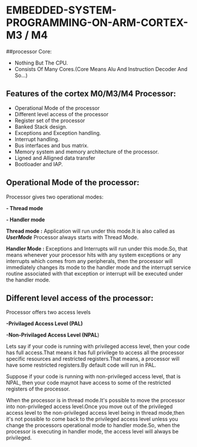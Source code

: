 
# EMBEDDED-SYSTEM-PROGRAMMING-ON-ARM-CORTEX-M3 / M4

##processor Core:
- Nothing But The CPU.
- Consists Of Many Cores.(Core Means Alu And Instruction Decoder And So...)

## Features of the cortex M0/M3/M4 Processor:
- Operational Mode of the processor
- Different level access of the processor
- Register set of the processor
- Banked Stack design.
- Exceptions and Exception handling.
- Interrupt handling.
- Bus interfaces and bus matrix.
- Memory system and memory architecture of the processor.
- Ligned and Alligned data transfer
- Bootloader and IAP.

## Operational Mode of the processor:
Processor gives two operational modes:

**-   Thread mode**

**-   Handler mode**

**Thread mode :**
Application will run under this mode.It is also called as ***UserMode***
Processor always starts with Thread Mode.

**Handler Mode :**
 Exceptions and Interrupts will run under this mode.So, that means whenever your processor hits with any system exceptions or any interrupts which comes from any peripherals, then the processor will immediately changes its mode to the handler mode and the interrupt service routine associated with that exception or interrupt will be executed under the handler mode.
## Different level access of the processor:
Processor offers two access levels

**-Privilaged Access Level (PAL)**

**-Non-Privilaged Access Level (NPAL**)

  Lets say if your code is running with privileged access level, then your code has full access.That means it has full privilege to access all the processor specific resources and restricted registers.That means, a processor will have some restricted registers.By default code will run in PAL.

  Suppose if your code is running with non-privileged access level, that is NPAL, then your code maynot have access to some of the restricted registers of the processor.

  When the processor is in thread mode.It's possible to move the processor into non-privileged access level.Once you move out of the privileged access level to the non-privileged access level being in thread mode,then it's not possible to come back to the privileged access level unless you change the processors operational mode to handler mode.So, when the processor is executing in handler mode, the access level will always be privileged.
